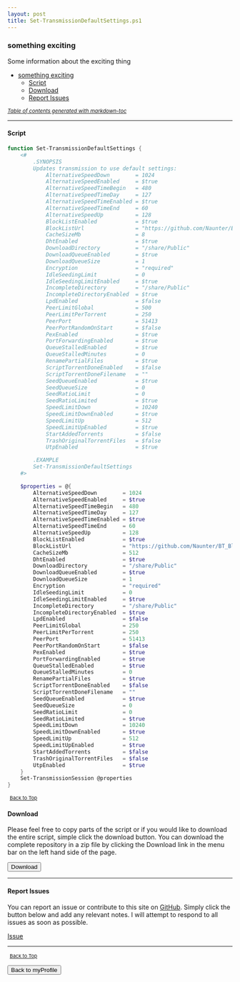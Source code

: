 ```yaml
---
layout: post
title: Set-TransmissionDefaultSettings.ps1
---
```


### something exciting

Some information about the exciting thing

- [something exciting](#something-exciting)
  - [Script](#script)
  - [Download](#download)
  - [Report Issues](#report-issues)

<small><i><a href='http://ecotrust-canada.github.io/markdown-toc/'>Table of contents generated with markdown-toc</a></i></small>

---

#### Script

```powershell
function Set-TransmissionDefaultSettings {
    <#
        .SYNOPSIS
        Updates transmission to use default settings:
            AlternativeSpeedDown        = 1024
            AlternativeSpeedEnabled     = $true
            AlternativeSpeedTimeBegin   = 480
            AlternativeSpeedTimeDay     = 127
            AlternativeSpeedTimeEnabled = $true
            AlternativeSpeedTimeEnd     = 60
            AlternativeSpeedUp          = 128
            BlockListEnabled            = $true
            BlockListUrl                = "https://github.com/Naunter/BT_BlockLists/raw/master/bt_blocklists.gz"
            CacheSizeMb                 = 8
            DhtEnabled                  = $true
            DownloadDirectory           = "/share/Public"
            DownloadQueueEnabled        = $true
            DownloadQueueSize           = 1
            Encryption                  = "required"
            IdleSeedingLimit            = 0
            IdleSeedingLimitEnabled     = $true
            IncompleteDirectory         = "/share/Public"
            IncompleteDirectoryEnabled  = $true
            LpdEnabled                  = $false
            PeerLimitGlobal             = 500
            PeerLimitPerTorrent         = 250
            PeerPort                    = 51413
            PeerPortRandomOnStart       = $false
            PexEnabled                  = $true
            PortForwardingEnabled       = $true
            QueueStalledEnabled         = $true
            QueueStalledMinutes         = 0
            RenamePartialFiles          = $true
            ScriptTorrentDoneEnabled    = $false
            ScriptTorrentDoneFilename   = ""
            SeedQueueEnabled            = $true
            SeedQueueSize               = 0
            SeedRatioLimit              = 0
            SeedRatioLimited            = $true
            SpeedLimitDown              = 10240
            SpeedLimitDownEnabled       = $true
            SpeedLimitUp                = 512
            SpeedLimitUpEnabled         = $true
            StartAddedTorrents          = $false
            TrashOriginalTorrentFiles   = $false
            UtpEnabled                  = $true

        .EXAMPLE
        Set-TransmissionDefaultSettings
    #>

    $properties = @{
        AlternativeSpeedDown        = 1024
        AlternativeSpeedEnabled     = $true
        AlternativeSpeedTimeBegin   = 480
        AlternativeSpeedTimeDay     = 127
        AlternativeSpeedTimeEnabled = $true
        AlternativeSpeedTimeEnd     = 60
        AlternativeSpeedUp          = 128
        BlockListEnabled            = $true
        BlockListUrl                = "https://github.com/Naunter/BT_BlockLists/raw/master/bt_blocklists.gz"
        CacheSizeMb                 = 512
        DhtEnabled                  = $true
        DownloadDirectory           = "/share/Public"
        DownloadQueueEnabled        = $true
        DownloadQueueSize           = 1
        Encryption                  = "required"
        IdleSeedingLimit            = 0
        IdleSeedingLimitEnabled     = $true
        IncompleteDirectory         = "/share/Public"
        IncompleteDirectoryEnabled  = $true
        LpdEnabled                  = $false
        PeerLimitGlobal             = 250
        PeerLimitPerTorrent         = 250
        PeerPort                    = 51413
        PeerPortRandomOnStart       = $false
        PexEnabled                  = $true
        PortForwardingEnabled       = $true
        QueueStalledEnabled         = $true
        QueueStalledMinutes         = 0
        RenamePartialFiles          = $true
        ScriptTorrentDoneEnabled    = $false
        ScriptTorrentDoneFilename   = ""
        SeedQueueEnabled            = $true
        SeedQueueSize               = 0
        SeedRatioLimit              = 0
        SeedRatioLimited            = $true
        SpeedLimitDown              = 10240
        SpeedLimitDownEnabled       = $true
        SpeedLimitUp                = 512
        SpeedLimitUpEnabled         = $true
        StartAddedTorrents          = $false
        TrashOriginalTorrentFiles   = $false
        UtpEnabled                  = $true
    }
    Set-TransmissionSession @properties
}
```

<span style="font-size:11px;"><a href="#"><i class="fas fa-caret-up" aria-hidden="true" style="color: white; margin-right:5px;"></i>Back to Top</a></span>

#### Download

Please feel free to copy parts of the script or if you would like to download the entire script, simple click the download button. You can download the complete repository in a zip file by clicking the Download link in the menu bar on the left hand side of the page.

<button class="btn" type="submit" onclick="window.open('http://agamar.domain.leigh-services.com:4000/powershell/functions/myProfile/Set-TransmissionDefaultSettings.ps1')">
    <i class="fa fa-cloud-download-alt">
    </i>
        Download
</button>

---

#### Report Issues

You can report an issue or contribute to this site on <a href="https://github.com/BanterBoy/scripts-blog/issues">GitHub</a>. Simply click the button below and add any relevant notes. I will attempt to respond to all issues as soon as possible.

<!-- Place this tag where you want the button to render. -->

<a class="github-button" href="https://github.com/BanterBoy/scripts-blog/issues/new?title=Set-TransmissionDefaultSettings.ps1&body=There is a problem with this function. Please find details below." data-show-count="true" aria-label="Issue BanterBoy/scripts-blog on GitHub">Issue</a>

---

<span style="font-size:11px;"><a href="#"><i class="fas fa-caret-up" aria-hidden="true" style="color: white; margin-right:5px;"></i>Back to Top</a></span>

<a href="/menu/_pages/myProfile.html">
    <button class="btn">
        <i class='fas fa-reply'>
        </i>
            Back to myProfile
    </button>
</a>

[1]: http://ecotrust-canada.github.io/markdown-toc
[2]: https://github.com/googlearchive/code-prettify
